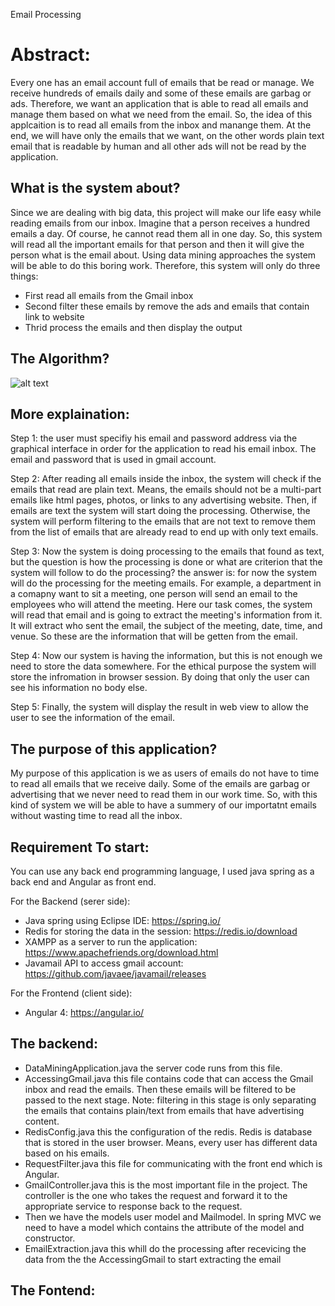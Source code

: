 Email Processing
# Abstract:
Every one has an email account full of emails that be read or manage. We receive hundreds of emails daily and some of these emails are garbag or ads. Therefore, we want an application that is able to read all emails and manage them based on what we need from the email. So, the idea of this applcaition is to read all emails from the inbox and manange them. At the end, we will have only the emails that we want, on the other words plain text email that is readable by human and all other ads will not be read by the application.

## What is the system about?
Since we are dealing with big data, this project will make our life easy while reading emails from our inbox. Imagine that a person receives a hundred emails a day. Of course, he cannot read them all in one day. So, this system will read all the important emails for that person and then it will give the person what is the email about. Using data mining approaches the system will be able to do this boring work. Therefore, this system will only do three things:

- First read all emails from the Gmail inbox
- Second filter these emails by remove the ads and emails that contain link to website
- Thrid process the emails and then display the output
## The Algorithm?
![alt text](https://imgur.com/89H7Mzg.jpg)

## More explaination: 

Step 1: the user must specifiy his email and password address via the graphical interface in order for the application to read his email inbox. The email and password that is used in gmail account.

Step 2: After reading all emails inside the inbox, the system will check if the emails that read are plain text. Means, the emails should not be a multi-part emails like html pages, photos, or links to any advertising website. Then, if emails are text the system will start doing the processing. Otherwise, the system will perform filtering to the emails that are not text to remove them from the list of emails that are already read to end up with only text emails. 

Step 3: Now the system is doing processing to the emails that found as text, but the question is how the processing is done or what are criterion that the system will follow to do the processing? 
the answer is: for now the system will do the processing for the meeting emails. For example, a department in a comapny want to sit a meeting, one person will send an email to the employees who will attend the meeting. Here our task comes, the system will read that email and is going to extract the meeting's information from it. It will extract who sent the email, the subject of the meeting, date, time, and venue. So these are the information that will be getten from the email. 

Step 4: Now our system is having the information, but this is not enough we need to store the data somewhere. For the ethical purpose the system will store the infromation in browser session. By doing that only the user can see his information no body else. 

Step 5: Finally, the system will display the result in web view to allow the user to see the information of the email.


## The purpose of this application?
My purpose of this application is we as users of emails do not have to time to read all emails that we receive daily. Some of the emails are garbag or advertising that we never need to read them in our work time. So, with this kind of system we will be able to have a summery of our importatnt emails without wasting time to read all the inbox.

## Requirement To start:
You can use any back end programming language, I used java spring as a back end and Angular as front end.

For the Backend (serer side):

- Java spring using Eclipse IDE: https://spring.io/
- Redis for storing the data in the session: https://redis.io/download
- XAMPP as a server to run the application: https://www.apachefriends.org/download.html
- Javamail API to access gmail account: https://github.com/javaee/javamail/releases

For the Frontend (client side):
- Angular 4: https://angular.io/

## The backend:
- DataMiningApplication.java the server code runs from this file.
- AccessingGmail.java this file contains code that can access the Gmail inbox and read the emails. Then these emails will be filtered to be passed to the next stage. Note: filtering in this stage is only separating the emails that contains plain/text from emails that have advertising content.
- RedisConfig.java this the configuration of the redis. Redis is database that is stored in the user browser. Means, every user has different data based on his emails.
- RequestFilter.java this file for communicating with the front end which is Angular.
- GmailController.java this is the most important file in the project. The controller is the one who takes the request and forward it to the appropriate service to response back to the request.
- Then we have the models user model and Mailmodel. In spring MVC we need to have a model which contains the attribute of the model and constructor.
- EmailExtraction.java this whill do the processing after recevicing the data from the the AccessingGmail to start extracting the email

## The Fontend:

